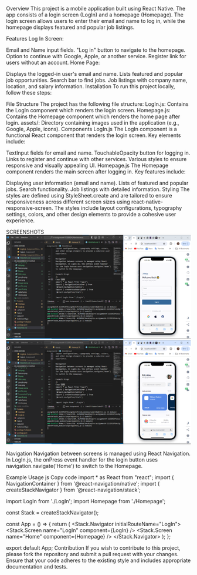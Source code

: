 Overview
This project is a mobile application built using React Native. The app consists of a login screen (LogIn) and a homepage (Homepage). The login screen allows users to enter their email and name to log in, while the homepage displays featured and popular job listings.

Features
Log In Screen:

Email and Name input fields.
"Log in" button to navigate to the homepage.
Option to continue with Google, Apple, or another service.
Register link for users without an account.
Home Page:

Displays the logged-in user's email and name.
Lists featured and popular job opportunities.
Search bar to find jobs.
Job listings with company name, location, and salary information.
Installation
To run this project locally, follow these steps:

File Structure
The project has the following file structure:
LogIn.js: Contains the LogIn component which renders the login screen.
Homepage.js: Contains the Homepage component which renders the home page after login.
assets/: Directory containing images used in the application (e.g., Google, Apple, icons).
Components
LogIn.js
The LogIn component is a functional React component that renders the login screen. Key elements include:

TextInput fields for email and name.
TouchableOpacity button for logging in.
Links to register and continue with other services.
Various styles to ensure responsive and visually appealing UI.
Homepage.js
The Homepage component renders the main screen after logging in. Key features include:

Displaying user information (email and name).
Lists of featured and popular jobs.
Search functionality.
Job listings with detailed information.
Styling
The styles are defined using StyleSheet.create and are tailored to ensure responsiveness across different screen sizes using react-native-responsive-screen. The styles include layout configurations, typography settings, colors, and other design elements to provide a cohesive user experience.


SCREENSHOTS
![Alt text](assets/Screenshot1.png)
![Alt text](assets/Screenshot2.png)


Navigation
Navigation between screens is managed using React Navigation. In LogIn.js, the onPress event handler for the login button uses navigation.navigate('Home') to switch to the Homepage.

Example Usage
js
Copy code
import * as React from "react";
import { NavigationContainer } from '@react-navigation/native';
import { createStackNavigator } from '@react-navigation/stack';

import LogIn from './LogIn';
import Homepage from './Homepage';

const Stack = createStackNavigator();

const App = () => {
  return (
    <NavigationContainer>
      <Stack.Navigator initialRouteName="LogIn">
        <Stack.Screen name="LogIn" component={LogIn} />
        <Stack.Screen name="Home" component={Homepage} />
      </Stack.Navigator>
    </NavigationContainer>
  );
};

export default App;
Contribution
If you wish to contribute to this project, please fork the repository and submit a pull request with your changes. Ensure that your code adheres to the existing style and includes appropriate documentation and tests.